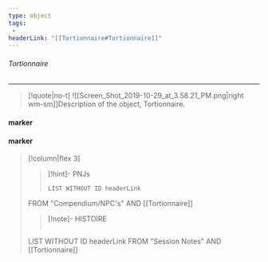 ```yaml
---
type: object
tags:
 - 
headerLink: "[[Tortionnaire#Tortionnaire]]"
---
```


###### Tortionnaire
<span class="sub2"></span>
___

> [!quote|no-t]
>![[Screen_Shot_2019-10-29_at_3.58.21_PM.png|right wm-sm]]Description of the  object, Tortionnaire.
<span class="clearfix"></span>

#### marker
#### marker
> [!column|flex 3]
>>[!hint]- PNJs
>>```dataview
>>LIST WITHOUT ID headerLink
>FROM "Compendium/NPC's" AND [[Tortionnaire]]
>
>>[!note]- HISTOIRE
>>```dataview
>LIST WITHOUT ID headerLink
>FROM "Session Notes" AND [[Tortionnaire]]